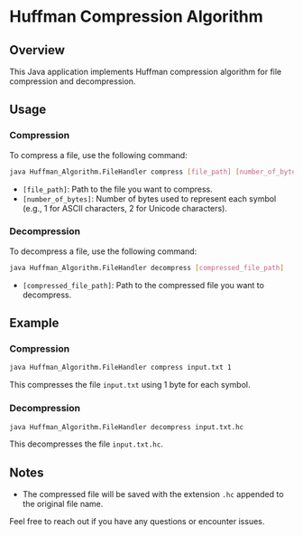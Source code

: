 # Huffman Compression Algorithm

## Overview
This Java application implements Huffman compression algorithm for file compression and decompression.

## Usage
### Compression
To compress a file, use the following command:
```bash
java Huffman_Algorithm.FileHandler compress [file_path] [number_of_bytes]
```
- `[file_path]`: Path to the file you want to compress.
- `[number_of_bytes]`: Number of bytes used to represent each symbol (e.g., 1 for ASCII characters, 2 for Unicode characters).

### Decompression
To decompress a file, use the following command:
```bash
java Huffman_Algorithm.FileHandler decompress [compressed_file_path]
```
- `[compressed_file_path]`: Path to the compressed file you want to decompress.

## Example
### Compression
```bash
java Huffman_Algorithm.FileHandler compress input.txt 1
```
This compresses the file `input.txt` using 1 byte for each symbol.

### Decompression
```bash
java Huffman_Algorithm.FileHandler decompress input.txt.hc
```
This decompresses the file `input.txt.hc`.

## Notes
- The compressed file will be saved with the extension `.hc` appended to the original file name.

Feel free to reach out if you have any questions or encounter issues.
